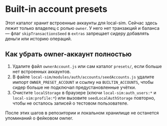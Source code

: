 # Built-in account presets

Этот каталог хранит встроенные аккаунты для local-sim. Сейчас здесь лежит только владелец с ролью `owner`.
У него нет транзакций и баланса — флаг `skipTransactionsSeed` в `extras` запрещает сидеру добавлять деньги или историю операций.

## Как убрать owner-аккаунт полностью

1. Удалите файл `ownerAccount.js` или сам каталог `presets/`, если больше нет встроенных аккаунтов.
2. В файле `local-sim/modules/auth/accounts/seedAccounts.js` удалите импорт `OWNER_PRESET_ACCOUNT` и ссылку на `BUILTIN_ACCOUNTS`, чтобы сидер больше не подключал предустановленные учётки.
3. Очистите `localStorage` в браузере (ключи `local-sim:auth_users:*` и `local-sim:profile:*`) или вызовите `seedLocalAuthStorage` повторно, чтобы не осталось записей о тестовом пользователе.

После этих шагов в репозитории и локальном хранилище не останется упоминаний о фейковом owner.
